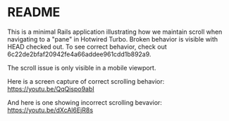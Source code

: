 # README

This is a minimal Rails application illustrating how we maintain scroll when navigating to a "pane" in Hotwired Turbo. Broken behavior is visible with HEAD checked out. To see correct behavior, check out 6c22de2bfaf20942fe4a66addee961cdd1b892a9. 

The scroll issue is only visible in a mobile viewport.

Here is a screen capture of correct scrolling behavior: https://youtu.be/QqQispo9abI

And here is one showing incorrect scrolling bevavior: https://youtu.be/dXcAl6EjR8s
